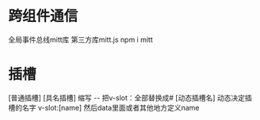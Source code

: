 # 跨组件通信
全局事件总线mitt库 第三方库mitt.js
npm i mitt

# 插槽
[普通插槽]
[具名插槽] 缩写 -- 把v-slot：全部替换成#
[动态插槽名] 动态决定插槽的名字 v-slot:[name]  然后data里面或者其他地方定义name